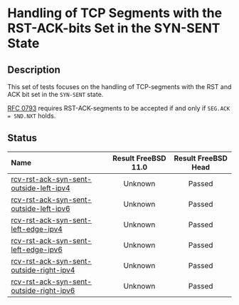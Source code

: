# Handling of TCP Segments with the RST-ACK-bits Set in the SYN-SENT State

## Description
This set of tests focuses on the handling of TCP-segments with the
RST and ACK bit set in the `SYN-SENT` state.

[RFC 0793](https://tools.ietf.org/html/rfc0793) requires RST-ACK-segments to
be accepted if and only if `SEG.ACK = SND.NXT` holds.

## Status

| Name                                                                                                                                                                                                               | Result FreeBSD 11.0 | Result FreeBSD Head |
|:-------------------------------------------------------------------------------------------------------------------------------------------------------------------------------------------------------------------|:-------------------:|:-------------------:|
|[rcv-rst-ack-syn-sent-outside-left-ipv4](rcv-rst-ack-syn-sent-outside-left-ipv4.pkt "Ensure that the reception of a TCP RST-ACK with SEG.ACK=SND.NXT-1 in the SYN-SENT state does not affect the TCP connection")   | Unknown             | Passed              |
|[rcv-rst-ack-syn-sent-outside-left-ipv6](rcv-rst-ack-syn-sent-outside-left-ipv6.pkt "Ensure that the reception of a TCP RST-ACK with SEG.ACK=SND.NXT-1 in the SYN-SENT state does not affect the TCP connection")   | Unknown             | Passed              |
|[rcv-rst-ack-syn-sent-left-edge-ipv4](rcv-rst-syn-ack-sent-left-edge-ipv4.pkt "Ensure that the reception of a TCP RST-ACK with SEG.ACK=SND.NXT in the SYN-SENT state destroys the TCP connection")                  | Unknown             | Passed              |
|[rcv-rst-ack-syn-sent-left-edge-ipv6](rcv-rst-syn-ack-sent-left-edge-ipv6.pkt "Ensure that the reception of a TCP RST-ACK with SEG.ACK=SND.NXT in the SYN-SENT state destroys the TCP connection")                  | Unknown             | Passed              |
|[rcv-rst-ack-syn-sent-outside-right-ipv4](rcv-rst-ack-syn-sent-outside-right-ipv4.pkt "Ensure that the reception of a TCP RST-ACK with SEG.ACK=SND.NXT+1 in the SYN-SENT state does not affect the TCP connection") | Unknown             | Passed              |
|[rcv-rst-ack-syn-sent-outside-right-ipv6](rcv-rst-ack-syn-sent-outside-right-ipv6.pkt "Ensure that the reception of a TCP RST-ACK with SEG.ACK=RCV.NXT+1 in the SYN-SENT state does not affect the TCP connection") | Unknown             | Passed              |
